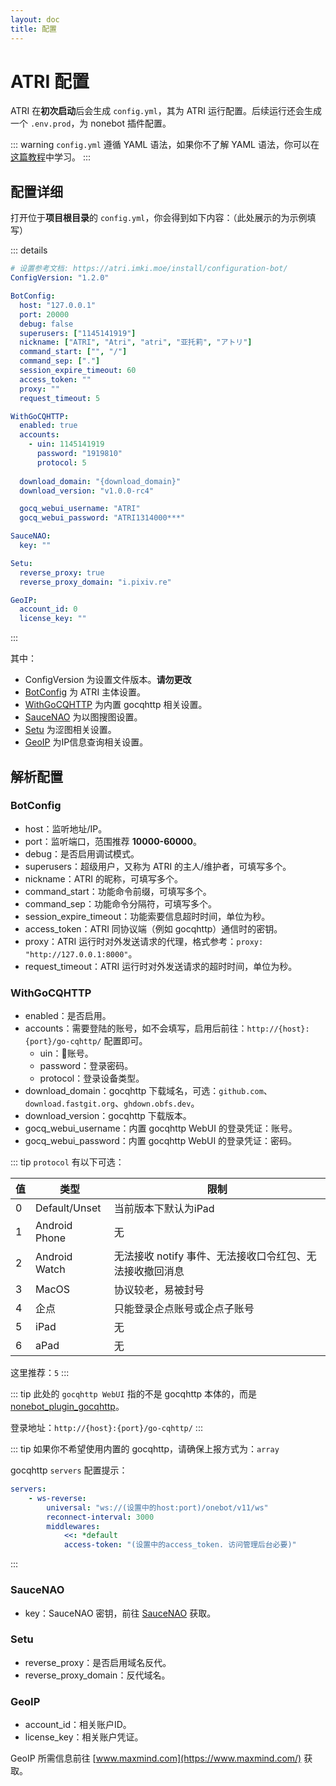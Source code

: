 ```yaml
---
layout: doc
title: 配置
---
```


# ATRI 配置

ATRI 在**初次启动**后会生成 `config.yml`，其为 ATRI 运行配置。后续运行还会生成一个 `.env.prod`，为 nonebot 插件配置。

::: warning
`config.yml` 遵循 YAML 语法，如果你不了解 YAML 语法，你可以在[这篇教程](https://www.runoob.com/w3cnote/yaml-intro.html)中学习。
:::

## 配置详细

打开位于**项目根目录**的 `config.yml`，你会得到如下内容：（此处展示的为示例填写）

::: details
```yaml
# 设置参考文档: https://atri.imki.moe/install/configuration-bot/
ConfigVersion: "1.2.0"

BotConfig:
  host: "127.0.0.1"
  port: 20000
  debug: false
  superusers: ["1145141919"]
  nickname: ["ATRI", "Atri", "atri", "亚托莉", "アトリ"]
  command_start: ["", "/"]
  command_sep: ["."]
  session_expire_timeout: 60
  access_token: ""
  proxy: ""
  request_timeout: 5

WithGoCQHTTP:
  enabled: true
  accounts:
    - uin: 1145141919
      password: "1919810"
      protocol: 5
  
  download_domain: "{download_domain}"
  download_version: "v1.0.0-rc4"

  gocq_webui_username: "ATRI"
  gocq_webui_password: "ATRI1314000***"

SauceNAO:
  key: ""

Setu:
  reverse_proxy: true
  reverse_proxy_domain: "i.pixiv.re"

GeoIP:
  account_id: 0
  license_key: ""
```
:::

其中：
- ConfigVersion 为设置文件版本。**请勿更改**
- [BotConfig](#botconfig) 为 ATRI 主体设置。
- [WithGoCQHTTP](#withgocqhttp) 为内置 gocqhttp 相关设置。
- [SauceNAO](#saucenao) 为以图搜图设置。
- [Setu](#setu) 为涩图相关设置。
- [GeoIP](#geoip) 为IP信息查询相关设置。

## 解析配置

### BotConfig

- host：监听地址/IP。
- port：监听端口，范围推荐 **10000-60000**。
- debug：是否启用调试模式。
- superusers：超级用户，又称为 ATRI 的主人/维护者，可填写多个。
- nickname：ATRI 的昵称，可填写多个。
- command_start：功能命令前缀，可填写多个。
- command_sep：功能命令分隔符，可填写多个。
- session_expire_timeout：功能索要信息超时时间，单位为秒。
- access_token：ATRI 同协议端（例如 gocqhttp）通信时的密钥。
- proxy：ATRI 运行时对外发送请求的代理，格式参考：`proxy: "http://127.0.0.1:8000"`。
- request_timeout：ATRI 运行时对外发送请求的超时时间，单位为秒。

### WithGoCQHTTP

- enabled：是否启用。
- accounts：需要登陆的账号，如不会填写，启用后前往：`http://{host}:{port}/go-cqhttp/` 配置即可。
    - uin：🐧账号。
    - password：登录密码。
    - protocol：登录设备类型。
- download_domain：gocqhttp 下载域名，可选：`github.com`、`download.fastgit.org`、`ghdown.obfs.dev`。
- download_version：gocqhttp 下载版本。
- gocq_webui_username：内置 gocqhttp WebUI 的登录凭证：账号。
- gocq_webui_password：内置 gocqhttp WebUI 的登录凭证：密码。

::: tip
`protocol` 有以下可选：

|值|类型|限制|
|-|-|-|
|0|Default/Unset|当前版本下默认为iPad|
|1|Android Phone|无|
|2|Android Watch|无法接收 notify 事件、无法接收口令红包、无法接收撤回消息|
|3|MacOS|协议较老，易被封号|
|4|企点|只能登录企点账号或企点子账号|
|5|iPad|无|
|6|aPad|无|

这里推荐：`5`
:::

::: tip
此处的 `gocqhttp WebUI` 指的不是 gocqhttp 本体的，而是 [nonebot_plugin_gocqhttp](https://github.com/mnixry/nonebot-plugin-gocqhttp)。

登录地址：`http://{host}:{port}/go-cqhttp/`
:::

::: tip
如果你不希望使用内置的 gocqhttp，请确保上报方式为：`array`

gocqhttp `servers` 配置提示：

```yaml
servers:
    - ws-reverse:
        universal: "ws://(设置中的host:port)/onebot/v11/ws"
        reconnect-interval: 3000
        middlewares:
            <<: *default
            access-token: "(设置中的access_token. 访问管理后台必要)"
```
:::

### SauceNAO

- key：SauceNAO 密钥，前往 [SauceNAO](https://saucenao.com/) 获取。

### Setu

- reverse_proxy：是否启用域名反代。
- reverse_proxy_domain：反代域名。

### GeoIP

- account_id：相关账户ID。
- license_key：相关账户凭证。

GeoIP 所需信息前往 [www.maxmind.com](https://www.maxmind.com/) 获取。
